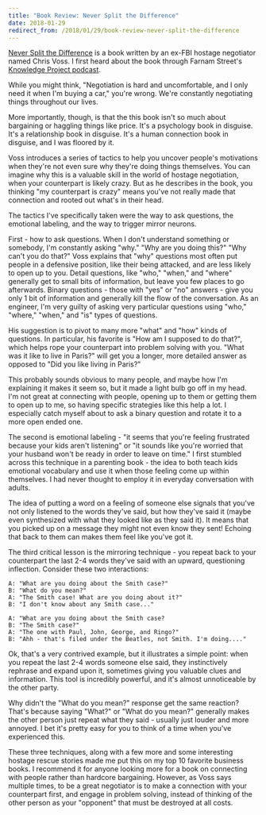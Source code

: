 ```yaml
---
title: "Book Review: Never Split the Difference"
date: 2018-01-29
redirect_from: /2018/01/29/book-review-never-split-the-difference
---
```


[Never Split the Difference](http://amzn.to/2GwlZJy) is a book written by an
ex-FBI hostage negotiator named Chris Voss. I first heard about the book through
Farnam Street's [Knowledge Project podcast](https://www.fs.blog/2018/01/chris-voss/).

While you might think, "Negotiation is hard and uncomfortable, and I only need
it when I'm buying a car," you're wrong. We're constantly negotiating things
throughout our lives.

More importantly, though, is that the this book isn't so much about bargaining
or haggling things like price. It's a psychology book in disguise. It's a
relationship book in disguise. It's a human connection  book in disguise, and I
was floored by it.

Voss introduces a series of tactics to help you uncover people's motivations
when they're not even sure why they're doing things themselves. You can imagine
why this is a valuable skill in the world of hostage negotiation, when your
counterpart is likely crazy. But as he describes in the book, you thinking "my
counterpart is crazy" means you've not really made that connection and rooted
out what's in their head.

The tactics I've specifically taken were the way to ask questions, the emotional
labeling, and the way to trigger mirror neurons.

First - how to ask questions. When I don't understand something or somebody, I'm
constantly asking "why." "Why are you doing this?" "Why can't you do that?" Voss
explains that "why" questions most often put people in a defensive position,
like their being attacked, and are less likely to open up to you. Detail
questions, like "who," "when," and "where" generally get to small bits of
information, but leave you few places to go afterwards. Binary questions - those
with "yes" or "no" answers - give you only 1 bit of information and generally
kill the flow of the conversation. As an engineer, I'm very guilty of asking
very particular questions using "who," "where," "when," and "is" types of
questions.

His suggestion is to pivot to many more "what" and "how" kinds of questions. In
particular, his favorite is "How am I supposed to do that?", which helps rope
your counterpart into problem solving with you. "What was it like to live in
Paris?" will get you a longer, more detailed answer as opposed to "Did you like
living in Paris?"

This probably sounds obvious to many people, and maybe how I'm explaining it
makes it seem so, but it made a light bulb go off in my head. I'm not great at
connecting with people, opening up to them or getting them to open up to me, so
having specific strategies like this help a lot. I especially catch myself about
to ask a binary question and rotate it to a more open ended one.

The second is emotional labeling - "it seems that you're feeling frustrated
because your kids aren't listening" or "it sounds like you're worried that your
husband won't be ready in order to leave on time." I first stumbled across this
technique in a parenting book - the idea to both teach kids emotional vocabulary
and use it when those feeling come up within themselves. I had never thought to
employ it in everyday conversation with adults.

The idea of putting a word on a feeling of someone else signals that you've not
only listened to the words they've said, but how they've said it (maybe even
synthesized with what they looked like as they said it). It means that you
picked up on a message they might not even know they sent! Echoing that back to
them can makes them feel like you've got it.

The third critical lesson is the mirroring technique - you repeat back to your
counterpart the last 2-4 words they've said with an upward, questioning
inflection. Consider these two interactions:

```
A: "What are you doing about the Smith case?"
B: "What do you mean?"
A: "The Smith case! What are you doing about it?"
B: "I don't know about any Smith case..."
```
```
A: "What are you doing about the Smith case?
B: "The Smith case?"
A: "The one with Paul, John, George, and Ringo?"
B: "Ahh - that's filed under the Beatles, not Smith. I'm doing...."
```
Ok, that's a very contrived example, but it illustrates a simple point: when you
repeat the last 2-4 words someone else said, they instinctively rephrase and
expand upon it, sometimes giving you valuable clues and information. This tool
is incredibly powerful, and it's almost unnoticeable by the other party.

Why didn't the "What do you mean?" response get the same reaction? That's
because saying "What?" or "What do you mean?" generally makes the other person
just repeat what they said - usually just louder and more annoyed. I bet it's
pretty easy for you to think of a time when you've experienced this.

These three techniques, along with a few more and some interesting hostage
rescue stories made me put this on my top 10 favorite business books. I
recommend it for anyone looking more for a book on connecting with people rather
than hardcore bargaining. However, as Voss says multiple times, to be a great
negotiator is to make a connection with your counterpart first, and engage in
problem solving, instead of thinking of the other person as your "opponent" that
must be destroyed at all costs.
